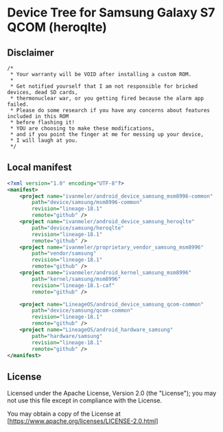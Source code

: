 # Device Tree for Samsung Galaxy S7 QCOM (heroqlte)

## Disclaimer

```xxx
/*
 * Your warranty will be VOID after installing a custom ROM.
 *
 * Get notified yourself that I am not responsible for bricked devices, dead SD cards,
 * thermonuclear war, or you getting fired because the alarm app failed.
 * Please do some research if you have any concerns about features included in this ROM
 * before flashing it!
 * YOU are choosing to make these modifications,
 * and if you point the finger at me for messing up your device,
 * I will laugh at you.
 */
```

## Local manifest

```xml
<?xml version="1.0" encoding="UTF-8"?>
<manifest>
    <project name="ivanmeler/android_device_samsung_msm8996-common"
        path="device/samsung/msm8996-common"
        revision="lineage-18.1"
        remote="github" />
    <project name="ivanmeler/android_device_samsung_heroqlte"
        path="device/samsung/heroqlte"
        revision="lineage-18.1"
        remote="github" />
    <project name="ivanmeler/proprietary_vendor_samsung_msm8996"
        path="vendor/samsung"
        revision="lineage-18.1"
        remote="github" />
    <project name="ivanmeler/android_kernel_samsung_msm8996"
        path="kernel/samsung/msm8996"
        revision="lineage-18.1-caf"
        remote="github" />

    <project name="LineageOS/android_device_samsung_qcom-common"
        path="device/samsung/qcom-common"
        revision="lineage-18.1"
        remote="github" />
    <project name="LineageOS/android_hardware_samsung"
        path="hardware/samsung"
        revision="lineage-18.1"
        remote="github" />
</manifest>
```

## License

Licensed under the Apache License, Version 2.0 (the "License"); you may not use this file except in compliance with the License.

You may obtain a copy of the License at [https://www.apache.org/licenses/LICENSE-2.0.html]
